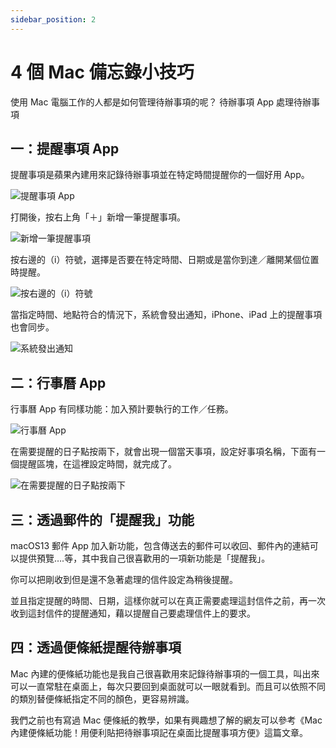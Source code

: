 ```yaml
---
sidebar_position: 2
---
```


# 4 個 Mac 備忘錄小技巧

使用 Mac 電腦工作的人都是如何管理待辦事項的呢？
待辦事項 App
處理待辦事項

## 一：提醒事項 App

提醒事項是蘋果內建用來記錄待辦事項並在特定時間提醒你的一個好用 App。

![提醒事項 App](https://img.applealmond.com/2022/10/1666533225-cce11ad1f7850711ae1c142d603cea44.jpg)

打開後，按右上角「＋」新增一筆提醒事項。

![新增一筆提醒事項](https://img.applealmond.com/2022/10/1666534141-5fd1dc0d14fb1bf99afbd758f531eb16-1536x1255.jpg)

按右邊的（i）符號，選擇是否要在特定時間、日期或是當你到達／離開某個位置時提醒。

![按右邊的（i）符號](https://img.applealmond.com/2022/10/1666534929-c31832b412204b06e39a9a586e52389f.jpg)

當指定時間、地點符合的情況下，系統會發出通知，iPhone、iPad 上的提醒事項也會同步。

![系統發出通知](https://img.applealmond.com/2022/10/1666529198-49d7253433042abf9f77d49eeb5b04d4.jpg)

## 二：行事曆 App

行事曆 App 有同樣功能：加入預計要執行的工作／任務。

![行事曆 App](https://img.applealmond.com/2022/10/1666535209-be1652e84d4f44d73cde532a7abe608b.jpg)

在需要提醒的日子點按兩下，就會出現一個當天事項，設定好事項名稱，下面有一個提醒區塊，在這裡設定時間，就完成了。

![在需要提醒的日子點按兩下](https://img.applealmond.com/2022/10/1666535209-be1652e84d4f44d73cde532a7abe608b.jpg)

## 三：透過郵件的「提醒我」功能

macOS13 郵件 App 加入新功能，包含傳送去的郵件可以收回、郵件內的連結可以提供預覽….等，其中我自己很喜歡用的一項新功能是「提醒我」。

你可以把剛收到但是還不急著處理的信件設定為稍後提醒。

並且指定提醒的時間、日期，這樣你就可以在真正需要處理這封信件之前，再一次收到這封信件的提醒通知，藉以提醒自己要處理信件上的要求。

## 四：透過便條紙提醒待辦事項

Mac 內建的便條紙功能也是我自己很喜歡用來記錄待辦事項的一個工具，叫出來可以一直常駐在桌面上，每次只要回到桌面就可以一眼就看到。而且可以依照不同的類別替便條紙指定不同的顏色，更容易辨識。

我們之前也有寫過 Mac 便條紙的教學，如果有興趣想了解的網友可以參考《Mac 內建便條紙功能！用便利貼把待辦事項記在桌面比提醒事項方便》這篇文章。
